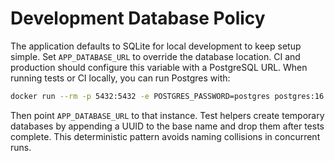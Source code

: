 # Development Database Policy

The application defaults to SQLite for local development to keep setup simple.
Set `APP_DATABASE_URL` to override the database location. CI and production
should configure this variable with a PostgreSQL URL. When running tests or CI
locally, you can run Postgres with:

```bash
docker run --rm -p 5432:5432 -e POSTGRES_PASSWORD=postgres postgres:16
```

Then point `APP_DATABASE_URL` to that instance. Test helpers create temporary
databases by appending a UUID to the base name and drop them after tests
complete. This deterministic pattern avoids naming collisions in concurrent runs.
